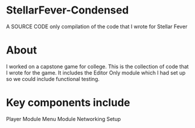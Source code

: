 # StellarFever-Condensed
A SOURCE CODE only compilation of the code that I wrote for Stellar Fever

# About
I worked on a capstone game for college.  This is the collection of code that I wrote for the game. 
It includes the Editor Only module which I had set up so we could include functional testing.

# Key components include
Player Module
Menu Module
Networking Setup
